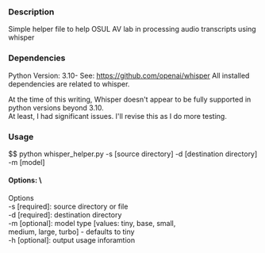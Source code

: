### Description
Simple helper file to help OSUL AV lab in processing audio transcripts using whisper

### Dependencies
Python Version: 3.10-
See: https://github.com/openai/whisper
All installed dependencies are related to whisper.

At the time of this writing, Whisper doesn't appear to be fully supported in python versions beyond 3.10. \
At least, I had significant issues.  I'll revise this as I do more testing.

### Usage
$$ python whisper_helper.py -s [source directory] -d [destination directory] -m [model]

#### Options: \
Options \
-s [required]: source directory or file \
-d [required]: destination directory \
-m [optional]: model type [values: tiny, base, small,  \
                medium, large, turbo] - defaults to tiny \
-h [optional]: output usage inforamtion   
